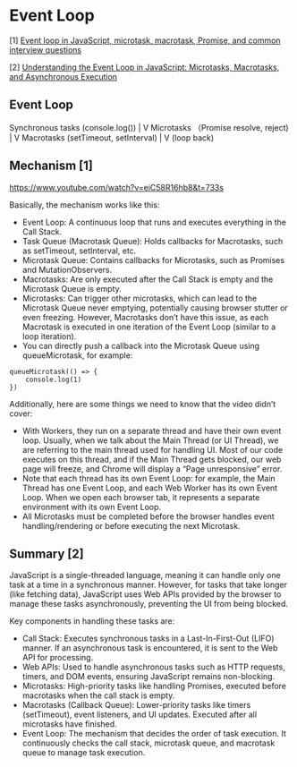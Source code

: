 # Event Loop

[1] [Event loop in JavaScript, microtask, macrotask, Promise, and common interview questions](https://levelup.gitconnected.com/event-loop-in-javascript-microtask-macrotask-promise-and-common-interview-questions-14b7ee57be94)

[2] [Understanding the Event Loop in JavaScript: Microtasks, Macrotasks, and Asynchronous Execution ](https://dev.to/nishanthan-k/understanding-the-event-loop-in-javascript-microtasks-macrotasks-and-asynchronous-execution-3037)

## Event Loop

Synchronous tasks (console.log())
 |
 V
Microtasks （Promise resolve, reject)
 |
 V
Macrotasks (setTimeout, setInterval)
 |
 V
(loop back)


## Mechanism [1]

https://www.youtube.com/watch?v=eiC58R16hb8&t=733s

Basically, the mechanism works like this:

- Event Loop: A continuous loop that runs and executes everything in the Call Stack.
- Task Queue (Macrotask Queue): Holds callbacks for Macrotasks, such as setTimeout, setInterval, etc.
- Microtask Queue: Contains callbacks for Microtasks, such as Promises and MutationObservers.
- Macrotasks: Are only executed after the Call Stack is empty and the Microtask Queue is empty.
- Microtasks: Can trigger other microtasks, which can lead to the Microtask Queue never emptying, potentially causing browser stutter or even freezing. However, Macrotasks don’t have this issue, as each Macrotask is executed in one iteration of the Event Loop (similar to a loop iteration).
- You can directly push a callback into the Microtask Queue using queueMicrotask, for example:

```
queueMicrotask(() => {
    console.log(1)
})
```

Additionally, here are some things we need to know that the video didn’t cover:

- With Workers, they run on a separate thread and have their own event loop. Usually, when we talk about the Main Thread (or UI Thread), we are referring to the main thread used for handling UI. Most of our code executes on this thread, and if the Main Thread gets blocked, our web page will freeze, and Chrome will display a “Page unresponsive” error.
- Note that each thread has its own Event Loop: for example, the Main Thread has one Event Loop, and each Web Worker has its own Event Loop. When we open each browser tab, it represents a separate environment with its own Event Loop.
- All Microtasks must be completed before the browser handles event handling/rendering or before executing the next Microtask.
  

## Summary [2]

JavaScript is a single-threaded language, meaning it can handle only one task at a time in a synchronous manner. However, for tasks that take longer (like fetching data), JavaScript uses Web APIs provided by the browser to manage these tasks asynchronously, preventing the UI from being blocked.

Key components in handling these tasks are:
- Call Stack: Executes synchronous tasks in a Last-In-First-Out (LIFO) manner. If an asynchronous task is encountered, it is sent to the Web API for processing.
- Web APIs: Used to handle asynchronous tasks such as HTTP requests, timers, and DOM events, ensuring JavaScript remains non-blocking.
- Microtasks: High-priority tasks like handling Promises, executed before macrotasks when the call stack is empty.
- Macrotasks (Callback Queue): Lower-priority tasks like timers (setTimeout), event listeners, and UI updates. Executed after all microtasks have finished.
- Event Loop: The mechanism that decides the order of task execution. It continuously checks the call stack, microtask queue, and macrotask queue to manage task execution.


